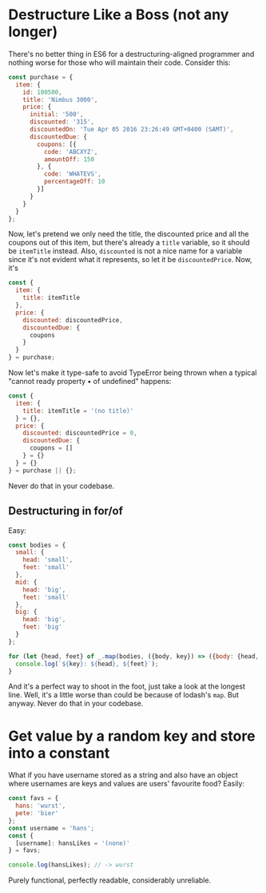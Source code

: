 # Destructure Like a Boss (not any longer)

There's no better thing in ES6 for a destructuring-aligned programmer and
nothing worse for those who will maintain their code. Consider this:

```javascript
const purchase = {
  item: {
    id: 100500,
    title: 'Nimbus 3000',
    price: {
      initial: '500',
      discounted: '315',
      discountedOn: 'Tue Apr 05 2016 23:26:49 GMT+0400 (SAMT)',
      discountedDue: {
        coupons: [{
          code: 'ABCXYZ',
          amountOff: 150
        }, {
          code: 'WHATEVS',
          percentageOff: 10
        }]
      }
    }
  }
};
```

Now, let's pretend we only need the title, the discounted price and all the
coupons out of this item, but there's already a `title` variable, so it should
be `itemTitle` instead. Also, `discounted` is not a nice name for a variable
since it's not evident what it represents, so let it be `discountedPrice`. Now, it's

```javascript
const {
  item: {
    title: itemTitle
  },
  price: {
    discounted: discountedPrice,
    discountedDue: {
      coupons
    }
  }
} = purchase;
```

Now let's make it type-safe to avoid TypeError being thrown when a typical
"cannot ready property • of undefined" happens:

```javascript
const {
  item: {
    title: itemTitle = '(no title)'
  } = {},
  price: {
    discounted: discountedPrice = 0,
    discountedDue: {
      coupons = []
    } = {}
  } = {}
} = purchase || {};
```

Never do that in your codebase.

## Destructuring in for/of

Easy:

```javascript
const bodies = {
  small: {
    head: 'small',
    feet: 'small'
  },
  mid: {
    head: 'big',
    feet: 'small'
  },
  big: {
    head: 'big',
    feet: 'big'
  }
};

for (let {head, feet} of _.map(bodies, ({body, key}) => ({body: {head, feet}, key}))) {
  console.log(`${key}: ${head}, ${feet}`);
}
```

And it's a perfect way to shoot in the foot, just take a look at the longest
line. Well, it's a little worse than could be because of lodash's `map`. But
anyway. Never do that in your codebase.

# Get value by a random key and store into a constant

What if you have username stored as a string and also have an object where
usernames are keys and values are users' favourite food? Easily:

```javascript
const favs = {
  hans: 'wurst',
  pete: 'bier'
};
const username = 'hans';
const {
  [username]: hansLikes = '(none)'
} = favs;

console.log(hansLikes); // -> wurst
```

Purely functional, perfectly readable, considerably unreliable.
